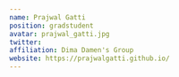 ```yaml
---
name: Prajwal Gatti
position: gradstudent
avatar: prajwal_gatti.jpg
twitter:
affiliation: Dima Damen's Group
website: https://prajwalgatti.github.io/
---
```

